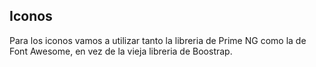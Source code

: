 ## **Iconos**

Para los iconos vamos a utilizar tanto la libreria de Prime NG como la de Font Awesome, en vez de la vieja libreria de Boostrap.

